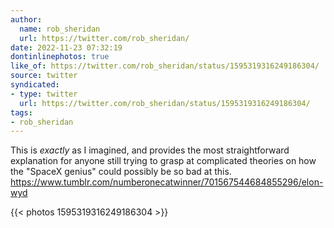 ```yaml
---
author:
  name: rob_sheridan
  url: https://twitter.com/rob_sheridan/
date: 2022-11-23 07:32:19
dontinlinephotos: true
like_of: https://twitter.com/rob_sheridan/status/1595319316249186304/
source: twitter
syndicated:
- type: twitter
  url: https://twitter.com/rob_sheridan/status/1595319316249186304/
tags:
- rob_sheridan
---
```


This is *exactly* as I imagined, and provides the most straightforward explanation for anyone still trying to grasp at complicated theories on how the "SpaceX genius" could possibly be so bad at this. https://www.tumblr.com/numberonecatwinner/701567544684855296/elon-wyd 

{{< photos 1595319316249186304 >}}